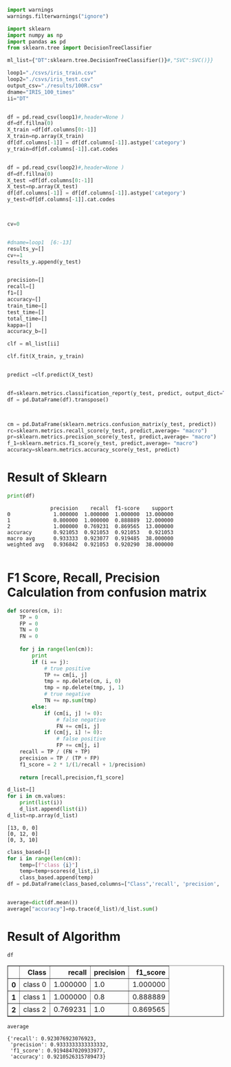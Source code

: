 ```python
import warnings
warnings.filterwarnings("ignore")
```


```python
import sklearn
import numpy as np
import pandas as pd
from sklearn.tree import DecisionTreeClassifier

```


```python
ml_list={"DT":sklearn.tree.DecisionTreeClassifier()}#,"SVC":SVC()}}
```


```python
loop1="./csvs/iris_train.csv"
loop2="./csvs/iris_test.csv"
output_csv="./results/100R.csv"
dname="IRIS_100_times"
ii="DT"
```


```python

df = pd.read_csv(loop1)#,header=None )
df=df.fillna(0)
X_train =df[df.columns[0:-1]]
X_train=np.array(X_train)
df[df.columns[-1]] = df[df.columns[-1]].astype('category')
y_train=df[df.columns[-1]].cat.codes  


df = pd.read_csv(loop2)#,header=None )
df=df.fillna(0)
X_test =df[df.columns[0:-1]]
X_test=np.array(X_test)
df[df.columns[-1]] = df[df.columns[-1]].astype('category')
y_test=df[df.columns[-1]].cat.codes  



cv=0


#dname=loop1  [6:-13]  
results_y=[]
cv+=1
results_y.append(y_test)


precision=[]
recall=[]
f1=[]
accuracy=[]
train_time=[]
test_time=[]
total_time=[]
kappa=[]
accuracy_b=[]

clf = ml_list[ii]

clf.fit(X_train, y_train)


predict =clf.predict(X_test)


df=sklearn.metrics.classification_report(y_test, predict, output_dict=True)     
df = pd.DataFrame(df).transpose()



cm = pd.DataFrame(sklearn.metrics.confusion_matrix(y_test, predict))
rc=sklearn.metrics.recall_score(y_test, predict,average= "macro")
pr=sklearn.metrics.precision_score(y_test, predict,average= "macro")
f_1=sklearn.metrics.f1_score(y_test, predict,average= "macro")     
accuracy=sklearn.metrics.accuracy_score(y_test, predict)

```

# Result of Sklearn


```python
print(df)
```

                  precision    recall  f1-score    support
    0              1.000000  1.000000  1.000000  13.000000
    1              0.800000  1.000000  0.888889  12.000000
    2              1.000000  0.769231  0.869565  13.000000
    accuracy       0.921053  0.921053  0.921053   0.921053
    macro avg      0.933333  0.923077  0.919485  38.000000
    weighted avg   0.936842  0.921053  0.920290  38.000000
    


```python

```

# F1 Score, Recall, Precision Calculation from confusion matrix    


```python
def scores(cm, i):
    TP = 0
    FP = 0
    TN = 0
    FN = 0
    
    for j in range(len(cm)):
        print
        if (i == j):
            # true positive
            TP += cm[i, j]
            tmp = np.delete(cm, i, 0)
            tmp = np.delete(tmp, j, 1)
            # true negative
            TN += np.sum(tmp)
        else:
            if (cm[i, j] != 0):
                # false negative
                FN += cm[i, j]
            if (cm[j, i] != 0):
                # false positive
                FP += cm[j, i]
    recall = TP / (FN + TP)
    precision = TP / (TP + FP)
    f1_score = 2 * 1/(1/recall + 1/precision)
    
    return [recall,precision,f1_score]
```


```python
d_list=[]
for i in cm.values:
    print(list(i))
    d_list.append(list(i))
d_list=np.array(d_list)

```

    [13, 0, 0]
    [0, 12, 0]
    [0, 3, 10]
    


```python
class_based=[]
for i in range(len(cm)):
    temp=[f"class {i}"]
    temp=temp+scores(d_list,i)
    class_based.append(temp)
df = pd.DataFrame(class_based,columns=["Class",'recall', 'precision', 'f1_score'])
```


```python

```


```python
average=dict(df.mean())
average["accuracy"]=np.trace(d_list)/d_list.sum()
```

# Result of Algorithm


```python
df
```




<div>
<style scoped>
    .dataframe tbody tr th:only-of-type {
        vertical-align: middle;
    }

    .dataframe tbody tr th {
        vertical-align: top;
    }

    .dataframe thead th {
        text-align: right;
    }
</style>
<table border="1" class="dataframe">
  <thead>
    <tr style="text-align: right;">
      <th></th>
      <th>Class</th>
      <th>recall</th>
      <th>precision</th>
      <th>f1_score</th>
    </tr>
  </thead>
  <tbody>
    <tr>
      <th>0</th>
      <td>class 0</td>
      <td>1.000000</td>
      <td>1.0</td>
      <td>1.000000</td>
    </tr>
    <tr>
      <th>1</th>
      <td>class 1</td>
      <td>1.000000</td>
      <td>0.8</td>
      <td>0.888889</td>
    </tr>
    <tr>
      <th>2</th>
      <td>class 2</td>
      <td>0.769231</td>
      <td>1.0</td>
      <td>0.869565</td>
    </tr>
  </tbody>
</table>
</div>




```python
average
```




    {'recall': 0.923076923076923,
     'precision': 0.9333333333333332,
     'f1_score': 0.9194847020933977,
     'accuracy': 0.9210526315789473}


